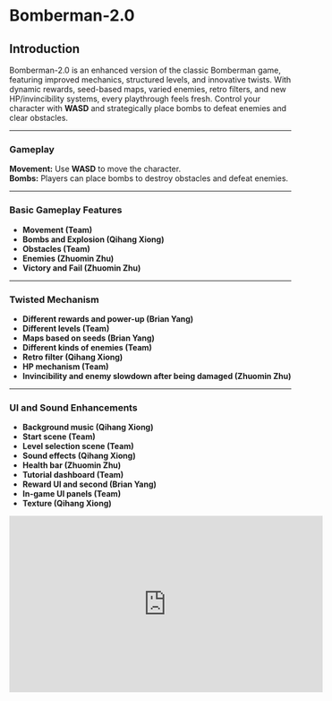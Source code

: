 # Bomberman-2.0

## Introduction

Bomberman-2.0 is an enhanced version of the classic Bomberman game, featuring improved mechanics, structured levels, and innovative twists. With dynamic rewards, seed-based maps, varied enemies, retro filters, and new HP/invincibility systems, every playthrough feels fresh. Control your character with **WASD** and strategically place bombs to defeat enemies and clear obstacles.

---

### Gameplay

**Movement:** Use **WASD** to move the character.  
**Bombs:** Players can place bombs to destroy obstacles and defeat enemies.  

---

### Basic Gameplay Features  

- **Movement (Team)**  
- **Bombs and Explosion (Qihang Xiong)**  
- **Obstacles (Team)**  
- **Enemies (Zhuomin Zhu)**  
- **Victory and Fail (Zhuomin Zhu)**  

---

### Twisted Mechanism  

- **Different rewards and power-up (Brian Yang)**  
- **Different levels (Team)**  
- **Maps based on seeds (Brian Yang)**  
- **Different kinds of enemies (Team)**  
- **Retro filter (Qihang Xiong)**  
- **HP mechanism (Team)**  
- **Invincibility and enemy slowdown after being damaged (Zhuomin Zhu)**  

---

### UI and Sound Enhancements  

- **Background music (Qihang Xiong)**  
- **Start scene (Team)**  
- **Level selection scene (Team)**  
- **Sound effects (Qihang Xiong)**  
- **Health bar (Zhuomin Zhu)**  
- **Tutorial dashboard (Team)**  
- **Reward UI and second (Brian Yang)**  
- **In-game UI panels (Team)**  
- **Texture (Qihang Xiong)**  
<iframe width="560" height="315" src="https://www.youtube.com/embed/zlsopQiMCvc?si=75BQLPNmJTbRdTeF" title="YouTube video player" frameborder="0" allow="accelerometer; autoplay; clipboard-write; encrypted-media; gyroscope; picture-in-picture; web-share" referrerpolicy="strict-origin-when-cross-origin" allowfullscreen></iframe>

